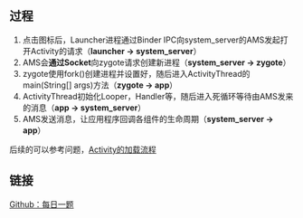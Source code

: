 ## 过程

1. 点击图标后，Launcher进程通过Binder IPC向system_server的AMS发起打开Activity的请求（**launcher -> system_server**）
2. AMS会**通过Socket**向zygote请求创建新进程（**system_server -> zygote**）
3. zygote使用fork()创建进程并设置好，随后进入ActivityThread的main(String[] args)方法（**zygote -> app**）
4. ActivityThread初始化Looper，Handler等，随后进入死循环等待由AMS发来的消息（**app -> system_server**）
5. AMS发送消息，让应用程序回调各组件的生命周期（**system_server -> app**）

后续的可以参考问题，[Activity的加载流程](
https://app.yinxiang.com/shard/s39/nl/26801101/fb510be9-f411-4aa2-8fb2-7d60afab18e7?title=Activity%E4%BB%8EActivityThread%E5%BC%80%E5%A7%8B%E7%9A%84%E5%8A%A0%E8%BD%BD%E7%9A%84%E6%B5%81%E7%A8%8B%EF%BC%9F)

## 链接
[Github：每日一题](https://github.com/Moosphan/Android-Daily-Interview/issues/24)